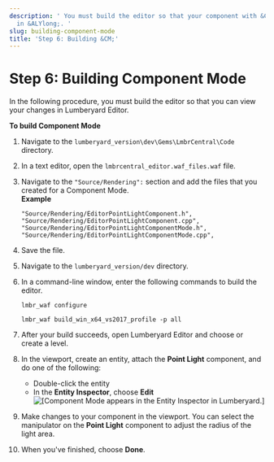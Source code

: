 ```yaml
---
description: ' You must build the editor so that your component with &CM; appears
  in &ALYlong;. '
slug: building-component-mode
title: 'Step 6: Building &CM;'
---
```

# Step 6: Building Component Mode<a name="building-component-mode"></a>

In the following procedure, you must build the editor so that you can view your changes in Lumberyard Editor\.

**To build Component Mode**

1. Navigate to the `lumberyard_version\dev\Gems\LmbrCentral\Code` directory\.

1. In a text editor, open the `lmbrcentral_editor.waf_files.waf` file\.

1. Navigate to the `"Source/Rendering":` section and add the files that you created for a Component Mode\.  
**Example**  

   ```
   "Source/Rendering/EditorPointLightComponent.h",
   "Source/Rendering/EditorPointLightComponent.cpp",
   "Source/Rendering/EditorPointLightComponentMode.h",
   "Source/Rendering/EditorPointLightComponentMode.cpp",
   ```

1. Save the file\.

1. Navigate to the `lumberyard_version/dev` directory\.

1. In a command\-line window, enter the following commands to build the editor\.

   ```
   lmbr_waf configure
   ```

   ```
   lmbr_waf build_win_x64_vs2017_profile -p all
   ```

1. After your build succeeds, open Lumberyard Editor and choose or create a level\.

1. In the viewport, create an entity, attach the **Point Light** component, and do one of the following:
   + Double\-click the entity
   + In the **Entity Inspector**, choose **Edit**  
![\[Component Mode appears in the Entity Inspector in Lumberyard.\]](/images/userguide/componentmode/programmers-guide-component-mode-2.png)

1. Make changes to your component in the viewport\. You can select the manipulator on the **Point Light** component to adjust the radius of the light area\.

1. When you've finished, choose **Done**\.